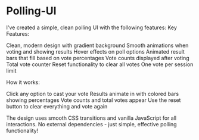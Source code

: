 # Polling-UI
I've created a simple, clean polling UI with the following features:
Key Features:

Clean, modern design with gradient background
Smooth animations when voting and showing results
Hover effects on poll options
Animated result bars that fill based on vote percentages
Vote counts displayed after voting
Total vote counter
Reset functionality to clear all votes
One vote per session limit

How it works:

Click any option to cast your vote
Results animate in with colored bars showing percentages
Vote counts and total votes appear
Use the reset button to clear everything and vote again

The design uses smooth CSS transitions and vanilla JavaScript for all interactions. No external dependencies - just simple, effective polling functionality!
